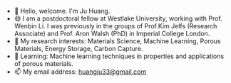 - 👋 Hello, welcome. I'm Ju Huang. 
- 😄 I am a postdoctoral fellow at Westlake University, working with Prof. Wenbin Li. I was previously in the groups of Prof.Kim Jelfs (Research Associate) and Prof. Aron Walsh (PhD) in Imperial College London.
- 👀 My research interests: Materials Science, Machine Learning, Porous Materials, Energy Storage, Carbon Capture.
- 🌱 Learning: Machine learning techniques in properties and applications of porous materials.
- 📫 My email address: huangju33@gmail.com

<!---
JujuHuang/JujuHuang is a ✨ special ✨ repository because its `README.md` (this file) appears on your GitHub profile.
You can click the Preview link to take a look at your changes.
--->
